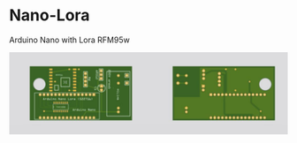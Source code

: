 # Nano-Lora
Arduino Nano with Lora RFM95w

<picture>
  <img src="https://github.com/bvdbrule/Nano-Lora/blob/master/Nano-Lora-A312.jpeg"  alt="Arduino Nano with Lora RFM95W" style="width:auto;">
</picture>
